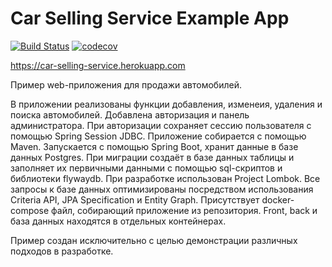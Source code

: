 # Car Selling Service Example App

[![Build Status](https://travis-ci.org/riezenmark/car_selling_service.svg?branch=master)](https://travis-ci.org/riezenmark/car_selling_service)
[![codecov](https://codecov.io/gh/riezenmark/car_selling_service/branch/master/graph/badge.svg)](https://codecov.io/gh/riezenmark/car_selling_service)

https://car-selling-service.herokuapp.com

Пример web-приложения для продажи автомобилей.

В приложении реализованы функции добавления, изменеия, удаления и поиска автомобилей.
Добавлена авторизация и панель администратора.
При авторизации сохраняет сессию пользователя с помощью Spring Session JDBC.
Приложение собирается с помощью Maven.
Запускается с помощью Spring Boot, хранит данные в базе данных Postgres.
При миграции создаёт в базе данных таблицы и заполняет их первичными данными с помощью sql-скриптов и библиотеки flywaydb.
При разработке использован Project Lombok.
Все запросы к базе данных оптимизированы посредством использования Criteria API, JPA Specification и Entity Graph.
Присутствует docker-compose файл, собирающий приложение из репозитория. Front, back и база данных находятся в отдельных контейнерах.

Пример создан исключительно с целью демонстрации различных подходов в разработке.
